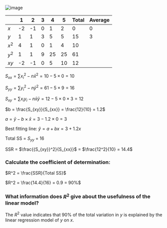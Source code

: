 
![image](https://github.com/user-attachments/assets/27763e4b-2d9c-4ce7-92cb-206e67472b67)

|       |    1   |    2   |    3   |    4   |    5   |  Total  | Average |  
|-------|--------|--------|--------|--------|--------|---------|---------|  
|  $x$  |   -2   |   -1   |    0   |    1   |    2   |     0   |    0    |  
|  $y$  |    1   |    1   |    3   |    5   |    5   |    15   |    3    |  
| $x^2$ |    4   |    1   |    0   |    1   |    4   |    10   |  
| $y^2$ |    1   |    1   |    9   |   25   |   25   |    61   |  
| $xy$  |   -2   |   -1   |    0   |    5   |   10   |    12   |  

$S_{xx} = \sum{{x_{i}}^2} - n\bar{x}^2 = 10 - 5 \times 0 = 10$  

$S_{yy} = \sum{{y_{i}}^2} - n\bar{y}^2 = 61 - 5 \times 9 = 16$  

$S_{xy} = \sum{x_{i}y_{i}} - n\bar{x}\bar{y} = 12 - 5 \times 0 \times 3 = 12$  

$b = \frac{S_{xy}}{S_{xx}} = \frac{12}{10} = 1.2$  

$a = \bar{y} - b \times \bar{x} = 3 - 1.2 \times 0 = 3$  

Best fitting line: $\hat{y} = a + bx = 3 + 1.2x$

Total SS = $S_{yy}$ = 16  

SSR = $\frac{{S_{xy}}^2}{S_{xx}}$ = $\frac{12^2}{10} = 14.4$  


### Calculate the coefficient of determination:  

$R^2 = \frac{SSR}{Total SS}$  

$R^2 = \frac{14.4}{16} = 0.9 = 90%$  


### What information does $R^2$ give about the usefulness of the linear model?

The $R^2$ value indicates that 90% of the total variation in $y$ is explained by the linear regression model of $y$ on $x$.  
